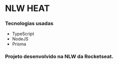 # NLW HEAT

### Tecnologias usadas
* TypeScript
* NodeJS
* Prisma

### Projeto desenvolvido na NLW da Rocketseat.
